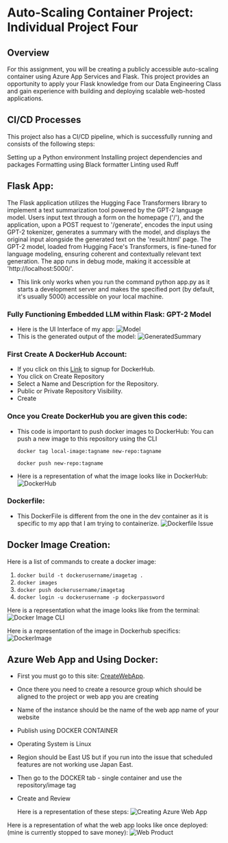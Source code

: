 # Auto-Scaling Container Project: Individual Project Four

## Overview

For this assignment, you will be creating a publicly accessible auto-scaling container using Azure App Services and Flask. This project provides an opportunity to apply your Flask knowledge from our Data Engineering Class and gain experience with building and deploying scalable web-hosted applications.

## CI/CD Processes
This project also has a CI/CD pipeline, which is successfully running and consists of the following steps:

Setting up a Python environment
Installing project dependencies and packages
Formatting using Black formatter
Linting used Ruff

## Flask App:
The Flask application utilizes the Hugging Face Transformers library to implement a text summarization tool powered by the GPT-2 language model. Users input text through a form on the homepage ('/'), and the application, upon a POST request to '/generate', encodes the input using GPT-2 tokenizer, generates a summary with the model, and displays the original input alongside the generated text on the 'result.html' page. The GPT-2 model, loaded from Hugging Face's Transformers, is fine-tuned for language modeling, ensuring coherent and contextually relevant text generation. The app runs in debug mode, making it accessible at 'http://localhost:5000/'. 
- This link only works when you run the command python app.py as it starts a development server and makes the specified port (by default, it's usually 5000) accessible on your local machine. 

### Fully Functioning Embedded LLM within Flask: GPT-2 Model
- Here is the UI Interface of my app:
![Model](https://private-user-images.githubusercontent.com/141798228/289319591-bf508209-e731-4728-b7cb-f954ccdc0b3c.png?jwt=eyJhbGciOiJIUzI1NiIsInR5cCI6IkpXVCJ9.eyJpc3MiOiJnaXRodWIuY29tIiwiYXVkIjoicmF3LmdpdGh1YnVzZXJjb250ZW50LmNvbSIsImtleSI6ImtleTEiLCJleHAiOjE3MDIxNjU4MzIsIm5iZiI6MTcwMjE2NTUzMiwicGF0aCI6Ii8xNDE3OTgyMjgvMjg5MzE5NTkxLWJmNTA4MjA5LWU3MzEtNDcyOC1iN2NiLWY5NTRjY2RjMGIzYy5wbmc_WC1BbXotQWxnb3JpdGhtPUFXUzQtSE1BQy1TSEEyNTYmWC1BbXotQ3JlZGVudGlhbD1BS0lBSVdOSllBWDRDU1ZFSDUzQSUyRjIwMjMxMjA5JTJGdXMtZWFzdC0xJTJGczMlMkZhd3M0X3JlcXVlc3QmWC1BbXotRGF0ZT0yMDIzMTIwOVQyMzQ1MzJaJlgtQW16LUV4cGlyZXM9MzAwJlgtQW16LVNpZ25hdHVyZT01OWM0MDlkNDJhZTEzOTdjN2Y3MjRlOWJhM2VmMGY2MmRhNjllNGE2YzZmNjE5NjhkNzgwMTg3ZjI1MzgyZjJjJlgtQW16LVNpZ25lZEhlYWRlcnM9aG9zdCZhY3Rvcl9pZD0wJmtleV9pZD0wJnJlcG9faWQ9MCJ9.6KP9BxljIXEqSh3U-6byM292HlINf12R85IJu9ALxdA)
- This is the generated output of the model:
  ![GeneratedSummary](https://private-user-images.githubusercontent.com/141798228/289319882-cd2b465c-f5bd-492a-bf4e-30f469ae5b33.png?jwt=eyJhbGciOiJIUzI1NiIsInR5cCI6IkpXVCJ9.eyJpc3MiOiJnaXRodWIuY29tIiwiYXVkIjoicmF3LmdpdGh1YnVzZXJjb250ZW50LmNvbSIsImtleSI6ImtleTEiLCJleHAiOjE3MDIxNjU5MzcsIm5iZiI6MTcwMjE2NTYzNywicGF0aCI6Ii8xNDE3OTgyMjgvMjg5MzE5ODgyLWNkMmI0NjVjLWY1YmQtNDkyYS1iZjRlLTMwZjQ2OWFlNWIzMy5wbmc_WC1BbXotQWxnb3JpdGhtPUFXUzQtSE1BQy1TSEEyNTYmWC1BbXotQ3JlZGVudGlhbD1BS0lBSVdOSllBWDRDU1ZFSDUzQSUyRjIwMjMxMjA5JTJGdXMtZWFzdC0xJTJGczMlMkZhd3M0X3JlcXVlc3QmWC1BbXotRGF0ZT0yMDIzMTIwOVQyMzQ3MTdaJlgtQW16LUV4cGlyZXM9MzAwJlgtQW16LVNpZ25hdHVyZT1kNTY4YmZmNjYyMDNhNzExZGRjNTdjMGNlYTkwZmRmYzliMjQwMjEwZWJhODM3YWFiZDE5N2JiYjBhYmZjMTg1JlgtQW16LVNpZ25lZEhlYWRlcnM9aG9zdCZhY3Rvcl9pZD0wJmtleV9pZD0wJnJlcG9faWQ9MCJ9.R-3t1UCKfSOKNMHbkTSinUHQvFZj4Q2cgnKFHnMaA1s)


### First Create A DockerHub Account: 

- If you click on this [Link](https://hub.docker.com/signup) to signup for DockerHub.
- You click on Create Repository
- Select a Name and Description for the Repository.
- Public or Private Repository Visibility.
- Create

### Once you Create DockerHub you are given this code:
- This code is important to push docker images to DockerHub: You can push a new image to this repository using the CLI
  ```
  docker tag local-image:tagname new-repo:tagname
  ```
  ```
  docker push new-repo:tagname
  ```
- Here is a representation of what the image looks like in DockerHub:
  ![DockerHub](https://private-user-images.githubusercontent.com/141798228/289317857-24210a70-9351-40c4-8567-8cfed9db9424.png?jwt=eyJhbGciOiJIUzI1NiIsInR5cCI6IkpXVCJ9.eyJpc3MiOiJnaXRodWIuY29tIiwiYXVkIjoicmF3LmdpdGh1YnVzZXJjb250ZW50LmNvbSIsImtleSI6ImtleTEiLCJleHAiOjE3MDIxNjQ3MzMsIm5iZiI6MTcwMjE2NDQzMywicGF0aCI6Ii8xNDE3OTgyMjgvMjg5MzE3ODU3LTI0MjEwYTcwLTkzNTEtNDBjNC04NTY3LThjZmVkOWRiOTQyNC5wbmc_WC1BbXotQWxnb3JpdGhtPUFXUzQtSE1BQy1TSEEyNTYmWC1BbXotQ3JlZGVudGlhbD1BS0lBSVdOSllBWDRDU1ZFSDUzQSUyRjIwMjMxMjA5JTJGdXMtZWFzdC0xJTJGczMlMkZhd3M0X3JlcXVlc3QmWC1BbXotRGF0ZT0yMDIzMTIwOVQyMzI3MTNaJlgtQW16LUV4cGlyZXM9MzAwJlgtQW16LVNpZ25hdHVyZT01ZjFhOTQ3NWRmMmQzODFiNTQ4YjViMWRmY2Q2YTIyNjQwZTdhYjNmNTVmZmU3ZDM0OTMxZjQ5OTgxMmRmOGQwJlgtQW16LVNpZ25lZEhlYWRlcnM9aG9zdCZhY3Rvcl9pZD0wJmtleV9pZD0wJnJlcG9faWQ9MCJ9.QbY_yv3mBT26AKzrbfwbzlXUAvnT5NnSQxQkMUZPU54)

### Dockerfile:
- This DockerFile is different from the one in the dev container as it is specific to my app that I am trying to containerize.
  ![Dockerfile Issue](https://private-user-images.githubusercontent.com/141798228/289317528-04664e46-80a5-4f5c-8656-88dcd8def1d7.png?jwt=eyJhbGciOiJIUzI1NiIsInR5cCI6IkpXVCJ9.eyJpc3MiOiJnaXRodWIuY29tIiwiYXVkIjoicmF3LmdpdGh1YnVzZXJjb250ZW50LmNvbSIsImtleSI6ImtleTEiLCJleHAiOjE3MDIxNjQ0NDAsIm5iZiI6MTcwMjE2NDE0MCwicGF0aCI6Ii8xNDE3OTgyMjgvMjg5MzE3NTI4LTA0NjY0ZTQ2LTgwYTUtNGY1Yy04NjU2LTg4ZGNkOGRlZjFkNy5wbmc_WC1BbXotQWxnb3JpdGhtPUFXUzQtSE1BQy1TSEEyNTYmWC1BbXotQ3JlZGVudGlhbD1BS0lBSVdOSllBWDRDU1ZFSDUzQSUyRjIwMjMxMjA5JTJGdXMtZWFzdC0xJTJGczMlMkZhd3M0X3JlcXVlc3QmWC1BbXotRGF0ZT0yMDIzMTIwOVQyMzIyMjBaJlgtQW16LUV4cGlyZXM9MzAwJlgtQW16LVNpZ25hdHVyZT1lMGZkMThkMWMwOWRkMzAwNjMxNjZmZWQ2ZGUzZmU1OTVhOGE5YTgwZGY4MjMyZjcyNDZiMzNiODc1NDMwODE3JlgtQW16LVNpZ25lZEhlYWRlcnM9aG9zdCZhY3Rvcl9pZD0wJmtleV9pZD0wJnJlcG9faWQ9MCJ9.Cgg49iR4t1ll5HcmBrzB8gp53KGgq_D7K81VZJh7BOE)

## Docker Image Creation:
Here is a list of commands to create a docker image:
1. ``` docker build -t dockerusername/imagetag . ```
2. ```docker images ```
3. ``` docker push dockerusername/imagetag ```
4. ``` docker login -u dockerusername -p dockerpassword ```

Here is a representation what the image looks like from the terminal: 
![Docker Image CLI](https://private-user-images.githubusercontent.com/141798228/289317888-eacbc468-0134-46a6-a541-9771fe38e451.png?jwt=eyJhbGciOiJIUzI1NiIsInR5cCI6IkpXVCJ9.eyJpc3MiOiJnaXRodWIuY29tIiwiYXVkIjoicmF3LmdpdGh1YnVzZXJjb250ZW50LmNvbSIsImtleSI6ImtleTEiLCJleHAiOjE3MDIxNjQ3NjQsIm5iZiI6MTcwMjE2NDQ2NCwicGF0aCI6Ii8xNDE3OTgyMjgvMjg5MzE3ODg4LWVhY2JjNDY4LTAxMzQtNDZhNi1hNTQxLTk3NzFmZTM4ZTQ1MS5wbmc_WC1BbXotQWxnb3JpdGhtPUFXUzQtSE1BQy1TSEEyNTYmWC1BbXotQ3JlZGVudGlhbD1BS0lBSVdOSllBWDRDU1ZFSDUzQSUyRjIwMjMxMjA5JTJGdXMtZWFzdC0xJTJGczMlMkZhd3M0X3JlcXVlc3QmWC1BbXotRGF0ZT0yMDIzMTIwOVQyMzI3NDRaJlgtQW16LUV4cGlyZXM9MzAwJlgtQW16LVNpZ25hdHVyZT04ZGRlOGE5YmUzYmEyYTJjM2UzOGMxMjM4NTgxMjZkMDgxODIzOTgyOGZiNzczYTk3OWY2ZjlhMjlmMWZiNGRlJlgtQW16LVNpZ25lZEhlYWRlcnM9aG9zdCZhY3Rvcl9pZD0wJmtleV9pZD0wJnJlcG9faWQ9MCJ9.Rhz7gfsqMivtzhHQz7UHA8D4eMASaPNiCyCZ_uT8QC4)

Here is a representation of the image in Dockerhub specifics: 
![DockerImage](https://private-user-images.githubusercontent.com/141798228/289317981-fcbf55e9-4c3d-4d0e-bc79-3188647f0d4b.png?jwt=eyJhbGciOiJIUzI1NiIsInR5cCI6IkpXVCJ9.eyJpc3MiOiJnaXRodWIuY29tIiwiYXVkIjoicmF3LmdpdGh1YnVzZXJjb250ZW50LmNvbSIsImtleSI6ImtleTEiLCJleHAiOjE3MDIxNjQ4MzUsIm5iZiI6MTcwMjE2NDUzNSwicGF0aCI6Ii8xNDE3OTgyMjgvMjg5MzE3OTgxLWZjYmY1NWU5LTRjM2QtNGQwZS1iYzc5LTMxODg2NDdmMGQ0Yi5wbmc_WC1BbXotQWxnb3JpdGhtPUFXUzQtSE1BQy1TSEEyNTYmWC1BbXotQ3JlZGVudGlhbD1BS0lBSVdOSllBWDRDU1ZFSDUzQSUyRjIwMjMxMjA5JTJGdXMtZWFzdC0xJTJGczMlMkZhd3M0X3JlcXVlc3QmWC1BbXotRGF0ZT0yMDIzMTIwOVQyMzI4NTVaJlgtQW16LUV4cGlyZXM9MzAwJlgtQW16LVNpZ25hdHVyZT0zMDZiNGY0ZTcxYjM0MGIxZWY4OWY1ZjhjZmE2NTQzZjRjODg4NTBlYTlhMmZkYmU0OTBkZTg5ZThkNWExNTdiJlgtQW16LVNpZ25lZEhlYWRlcnM9aG9zdCZhY3Rvcl9pZD0wJmtleV9pZD0wJnJlcG9faWQ9MCJ9.PH5um6H6Dm8KndVvzvgLjIjjoUGvRm7pWXIKa3ZetX0)


## Azure Web App and Using Docker:
- First you must go to this site: [CreateWebApp](https://portal.azure.com/#create/Microsoft.WebSite).
- Once there you need to create a resource group which should be aligned to the project or web app you are creating
- Name of the instance should be the name of the web app name of your website
- Publish using DOCKER CONTAINER
- Operating System is Linux
- Region should be East US but if you run into the issue that scheduled features are not working use Japan East.
- Then go to the DOCKER tab - single container and use the repository/image tag
- Create and Review

  Here is a representation of these steps:
  ![Creating Azure Web App](https://private-user-images.githubusercontent.com/141798228/289318033-8fb57265-6dbe-4335-903b-343dac0f94e9.png?jwt=eyJhbGciOiJIUzI1NiIsInR5cCI6IkpXVCJ9.eyJpc3MiOiJnaXRodWIuY29tIiwiYXVkIjoicmF3LmdpdGh1YnVzZXJjb250ZW50LmNvbSIsImtleSI6ImtleTEiLCJleHAiOjE3MDIxNjQ5MDYsIm5iZiI6MTcwMjE2NDYwNiwicGF0aCI6Ii8xNDE3OTgyMjgvMjg5MzE4MDMzLThmYjU3MjY1LTZkYmUtNDMzNS05MDNiLTM0M2RhYzBmOTRlOS5wbmc_WC1BbXotQWxnb3JpdGhtPUFXUzQtSE1BQy1TSEEyNTYmWC1BbXotQ3JlZGVudGlhbD1BS0lBSVdOSllBWDRDU1ZFSDUzQSUyRjIwMjMxMjA5JTJGdXMtZWFzdC0xJTJGczMlMkZhd3M0X3JlcXVlc3QmWC1BbXotRGF0ZT0yMDIzMTIwOVQyMzMwMDZaJlgtQW16LUV4cGlyZXM9MzAwJlgtQW16LVNpZ25hdHVyZT1iNWM0N2YzZjY1MTBjNzY4ZjE3Yzg5NDYzNWE3MzM1NmNhOTU3ZDI3ZDZlODZhZDE0ODZhNDk2ZDlmZWYwYWU5JlgtQW16LVNpZ25lZEhlYWRlcnM9aG9zdCZhY3Rvcl9pZD0wJmtleV9pZD0wJnJlcG9faWQ9MCJ9.ZMDqjhQbIvMWN2t1swShUHy7Ls6H-I-ogvdONVLsItI)

Here is a representation of what the web app looks like once deployed:(mine is currently stopped to save money):
![Web Product](https://private-user-images.githubusercontent.com/141798228/289318073-af4f154f-74f2-43a6-9c63-5e5aa9e136f6.png?jwt=eyJhbGciOiJIUzI1NiIsInR5cCI6IkpXVCJ9.eyJpc3MiOiJnaXRodWIuY29tIiwiYXVkIjoicmF3LmdpdGh1YnVzZXJjb250ZW50LmNvbSIsImtleSI6ImtleTEiLCJleHAiOjE3MDIxNjQ5NTMsIm5iZiI6MTcwMjE2NDY1MywicGF0aCI6Ii8xNDE3OTgyMjgvMjg5MzE4MDczLWFmNGYxNTRmLTc0ZjItNDNhNi05YzYzLTVlNWFhOWUxMzZmNi5wbmc_WC1BbXotQWxnb3JpdGhtPUFXUzQtSE1BQy1TSEEyNTYmWC1BbXotQ3JlZGVudGlhbD1BS0lBSVdOSllBWDRDU1ZFSDUzQSUyRjIwMjMxMjA5JTJGdXMtZWFzdC0xJTJGczMlMkZhd3M0X3JlcXVlc3QmWC1BbXotRGF0ZT0yMDIzMTIwOVQyMzMwNTNaJlgtQW16LUV4cGlyZXM9MzAwJlgtQW16LVNpZ25hdHVyZT04N2I2NTg2NGZmYTkyNWQ4YjdkMzgyNzM4ZmM3MDgwMTllMGU1ZjA1NDk5NmI2YmJhMmEzYTM2NDBlMjIwMjMzJlgtQW16LVNpZ25lZEhlYWRlcnM9aG9zdCZhY3Rvcl9pZD0wJmtleV9pZD0wJnJlcG9faWQ9MCJ9.Hpr7iPmG7xoDAjyWXJNVArE1wElXK2QNnoMywJbIbB4)

